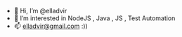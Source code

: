 - 👋 Hi, I’m @elladvir
- 👀 I’m interested in NodeJS , Java , JS , Test Automation
- 📫 elladvir@gmail.com
:))

<!---
elladvir/elladvir is a ✨ special ✨ repository because its `README.md` (this file) appears on your GitHub profile.
You can click the Preview link to take a look at your changes.
--->
